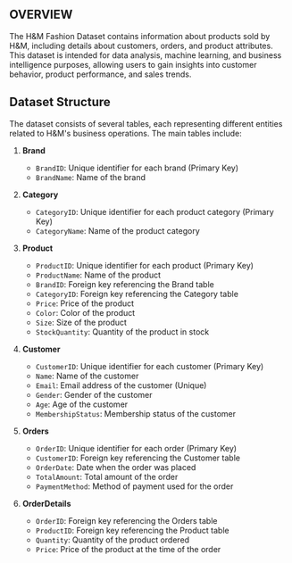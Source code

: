 ## OVERVIEW 

The H&M Fashion Dataset contains information about products sold by H&M, including details about customers, orders, and product attributes. This dataset is intended for data analysis, machine learning, and business intelligence purposes, allowing users to gain insights into customer behavior, product performance, and sales trends.

## Dataset Structure

The dataset consists of several tables, each representing different entities related to H&M's business operations. The main tables include:

1. **Brand**
   - `BrandID`: Unique identifier for each brand (Primary Key)
   - `BrandName`: Name of the brand

2. **Category**
   - `CategoryID`: Unique identifier for each product category (Primary Key)
   - `CategoryName`: Name of the product category

3. **Product**
   - `ProductID`: Unique identifier for each product (Primary Key)
   - `ProductName`: Name of the product
   - `BrandID`: Foreign key referencing the Brand table
   - `CategoryID`: Foreign key referencing the Category table
   - `Price`: Price of the product
   - `Color`: Color of the product
   - `Size`: Size of the product
   - `StockQuantity`: Quantity of the product in stock

4. **Customer**
   - `CustomerID`: Unique identifier for each customer (Primary Key)
   - `Name`: Name of the customer
   - `Email`: Email address of the customer (Unique)
   - `Gender`: Gender of the customer
   - `Age`: Age of the customer
   - `MembershipStatus`: Membership status of the customer

5. **Orders**
   - `OrderID`: Unique identifier for each order (Primary Key)
   - `CustomerID`: Foreign key referencing the Customer table
   - `OrderDate`: Date when the order was placed
   - `TotalAmount`: Total amount of the order
   - `PaymentMethod`: Method of payment used for the order

6. **OrderDetails**
   - `OrderID`: Foreign key referencing the Orders table
   - `ProductID`: Foreign key referencing the Product table
   - `Quantity`: Quantity of the product ordered
   - `Price`: Price of the product at the time of the order

